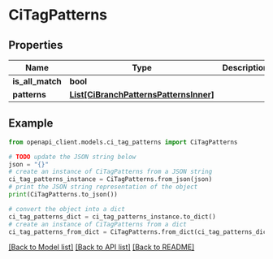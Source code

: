 # CiTagPatterns


## Properties

Name | Type | Description | Notes
------------ | ------------- | ------------- | -------------
**is_all_match** | **bool** |  | [optional] 
**patterns** | [**List[CiBranchPatternsPatternsInner]**](CiBranchPatternsPatternsInner.md) |  | [optional] 

## Example

```python
from openapi_client.models.ci_tag_patterns import CiTagPatterns

# TODO update the JSON string below
json = "{}"
# create an instance of CiTagPatterns from a JSON string
ci_tag_patterns_instance = CiTagPatterns.from_json(json)
# print the JSON string representation of the object
print(CiTagPatterns.to_json())

# convert the object into a dict
ci_tag_patterns_dict = ci_tag_patterns_instance.to_dict()
# create an instance of CiTagPatterns from a dict
ci_tag_patterns_from_dict = CiTagPatterns.from_dict(ci_tag_patterns_dict)
```
[[Back to Model list]](../README.md#documentation-for-models) [[Back to API list]](../README.md#documentation-for-api-endpoints) [[Back to README]](../README.md)


